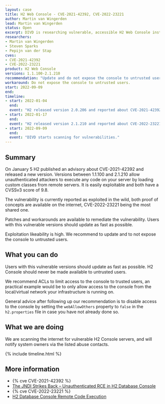 ```yaml
---
layout: case
title: H2 Web Console - CVE-2021-42392, CVE-2022-23221
author: Martin van Wingerden
lead: Martin van Wingerden
status: Open
excerpt: DIVD is researching vulnerable, accessible H2 Web Console instances
researchers:
- Martin van Wingerden
- Steven Sparks
- Pepijn van der Stap
cves: 
- CVE-2021-42392
- CVE-2022-23221
product: H2 Web Console
versions: 1.1.100-2.1.210
recommendation: "Update and do not expose the console to untrusted users."
workaround: Do not expose the console to untrusted users.
start: 2022-09-09
end:
timeline:
- start: 2022-01-04
  end:
  event: "H2 released version 2.0.206 and reported about CVE-2021-42392"
- start: 2022-01-17
  end:
  event: "H2 released version 2.1.210 and reported about CVE-2022-23221"
- start: 2022-09-09
  end:
  event: "DIVD starts scanning for vulnerabilities."
---
```


## Summary

On January 5 H2 published an advisory about CVE-2021-42392 and released a new version.
Versions between 1.1.100 and 2.1.210 allow unauthenticated attackers to execute any code on your server by loading custom classes from remote servers. It is easily exploitable and both have a CVSSv3 score of 9.8.

The vulnerability is currently reported as exploited in the wild, both proof of concepts are available on the internet, CVE-2022-23221 being the most shared one.

Patches and workarounds are available to remediate the vulnerability. Users with this vulnerable versions should update as fast as possible.

Exploitation likeability is high. We recommend to update and to not expose the console to untrusted users.

## What you can do

Users with this vulnerable versions should update as fast as possible. H2 Console should never be made available to untrusted users.

We recommend ACLs to limit access to the console to trusted users, an practical example would be to only allow access to the console from the local/virtual network your infrastructure is running on.

General advice after following up our recommendation is to disable access to the console by setting the `webAllowOthers` property to `false` in the `h2.properties` file in case you have not already done so.

## What we are doing

We are scanning the internet for vulnerable H2 Console servers, and will notify system owners via the listed abuse contacts.

{% include timeline.html %}

## More information

* {% cve CVE-2021-42392 %}
* [The JNDI Strikes Back – Unauthenticated RCE in H2 Database Console](https://jfrog.com/blog/the-jndi-strikes-back-unauthenticated-rce-in-h2-database-console/)
* {% cve CVE-2022-23221 %}
* [H2 Database Console Remote Code Execution](https://packetstormsecurity.com/files/165676/H2-Database-Console-Remote-Code-Execution.html)

